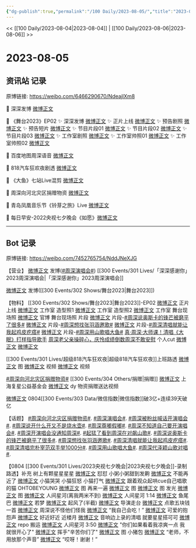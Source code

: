 ```yaml
---
{"dg-publish":true,"permalink":"/100 Daily/2023-08-05/","title":"2023-08-05","created":"2023-08-06T15:22:03.116+08:00","updated":"2023-08-25T12:59:49.074+08:00"}
---
```



<< [[100 Daily/2023-08-04\|2023-08-04]] | [[100 Daily/2023-08-06\|2023-08-06]] >>

# 2023-08-05

## 资讯站 记录

原博链接: https://weibo.com/6466290670/NdeajlXm8

💫 深深发博 [微博正文](https://weibo.com/6466290670/4931401960917354)

💫 《舞台2023》EP02
✨ 深深发博 [微博正文](https://weibo.com/6466290670/4931467626418845)
✨ 正片上线 [微博正文](https://weibo.com/6466290670/4931433556083240)
✨ 预告剧照 [微博正文](https://weibo.com/6466290670/4931367625822041)
✨ 预告短片 [微博正文](https://weibo.com/6466290670/4931359690464762)
✨ 节目片段01 [微博正文](https://weibo.com/6466290670/4931440993373342)
✨ 节目片段02 [微博正文](https://weibo.com/6466290670/4931438253965478)
✨ 节目片段03 [微博正文](https://weibo.com/6466290670/4931508559940240)
✨ 工作室剧照 [微博正文](https://weibo.com/6466290670/4931443916805019)
✨ 工作室帅照01 [微博正文](https://weibo.com/6466290670/4931476669337537)
✨ 工作室帅照02 [微博正文](https://weibo.com/6466290670/4931437164234371)

💫 百度地图周深语音 [微博正文](https://weibo.com/6466290670/4931398043961389)

💫 818汽车狂欢夜剧透 [微博正文](https://weibo.com/6466290670/4931414913713204)

💫 《大鱼》七站Live混剪 [微博正文](https://weibo.com/6466290670/4931388589999686)

💫 周深向河北灾区捐赠物资 [微博正文](https://weibo.com/6466290670/4931319936584995)

💫 青岛凤凰音乐节《铃芽之旅》Live [微博正文](https://weibo.com/6466290670/4931422396356977)

💫 每日早安-2022央视七夕晚会《如愿》[微博正文](https://weibo.com/6466290670/4931284151568648)

---
## Bot 记录

原博链接: https://weibo.com/7452765754/NddJNeXJG

【营业】
[微博正文](http://weibo.com/1736988591/NdaRJyi7X) 发博([#周深演唱会#](https://s.weibo.com/weibo?q=%23%E5%91%A8%E6%B7%B1%E6%BC%94%E5%94%B1%E4%BC%9A%23)) [[300 Events/301 Lives/「深深感谢你」2023周深演唱会\|「深深感谢你」2023周深演唱会]]

[微博正文](http://weibo.com/1736988591/Ndcyt6jbU) 发博([[300 Events/302 Shows/舞台2023\|舞台2023]])

【物料】
[[300 Events/302 Shows/舞台2023\|舞台2023]]-EP02
[微博正文](https://weibo.com/7837775023/NdbGU4dh0) 正片上线
[微博正文](http://weibo.com/7478855230/NdbNhErXp) 工作室 造型照1
[微博正文](https://weibo.com/7478855230/NdcO9uEj0) 工作室 造型照2
[微博正文](https://weibo.com/7478855230/NdbVCrfXM) 工作室 舞台现场照
[微博正文](https://weibo.com/7837775023/Nd9RurRD6) 官博 舞台现场照
片段
[微博正文](https://weibo.com/7837775023/NdbLzhYjP) 片段-[#周深说奥斯卡的锋芒被磨平了很多#](https://s.weibo.com/weibo?q=%23%E5%91%A8%E6%B7%B1%E8%AF%B4%E5%A5%A5%E6%96%AF%E5%8D%A1%E7%9A%84%E9%94%8B%E8%8A%92%E8%A2%AB%E7%A3%A8%E5%B9%B3%E4%BA%86%E5%BE%88%E5%A4%9A%23)
[微博正文](https://weibo.com/7837775023/NdbMk0uDT) 片段-[#周深想找张羽涵邀歌#](https://s.weibo.com/weibo?q=%23%E5%91%A8%E6%B7%B1%E6%83%B3%E6%89%BE%E5%BC%A0%E7%BE%BD%E6%B6%B5%E9%82%80%E6%AD%8C%23)
[微博正文](https://weibo.com/7837775023/NdbOrqCed) 片段-[#周深清唱就能让我起鸡皮疙瘩#](https://s.weibo.com/weibo?q=%23%E5%91%A8%E6%B7%B1%E6%B8%85%E5%94%B1%E5%B0%B1%E8%83%BD%E8%AE%A9%E6%88%91%E8%B5%B7%E9%B8%A1%E7%9A%AE%E7%96%99%E7%98%A9%23)
[微博正文](https://weibo.com/7837775023/NdbSuF1eO) 片段-[#周深用山歌唱大鱼#](https://s.weibo.com/weibo?q=%23%E5%91%A8%E6%B7%B1%E7%94%A8%E5%B1%B1%E6%AD%8C%E5%94%B1%E5%A4%A7%E9%B1%BC%23)
[真·周深·大师课！清唱《大眠》打样指导歌手](https://weibo.cn/sinaurl?u=http%3A%2F%2Fm.v.qq.com%2Fplay%2Fplay.html%3Fvid%3Dv0046mwvgsf%26url_from%3Dshare%26second_share%3D0%26share_from%3Dcopy)
[周深老父亲操碎心，庆怜成绩倒数周深不敢安慰](https://weibo.cn/sinaurl?u=https%3A%2F%2Fm.v.qq.com%2Fx%2Fm%2Fplay%3Fvid%3Dq0046nnmokz%26cid%3D%26url_from%3Dshare%26second_share%3D0%26share_from%3Dsina)
个人cut
[微博正文](http://weibo.com/6108895035/NdcrWdtVG)
[微博正文](http://weibo.com/7467109967/NdcS1umXy)

[[300 Events/301 Lives/超级818汽车狂欢夜\|超级818汽车狂欢夜]]上班路透
[微博正文](http://weibo.com/5607032695/NdaSzD4Fk) 图
[微博正文](http://weibo.com/1342715000/NdaU69qGk) 视频
[微博正文](http://weibo.com/2591595652/Ndbd8m8FW) 视频

[#周深向河北灾区捐赠物资#](https://s.weibo.com/weibo?q=%23%E5%91%A8%E6%B7%B1%E5%90%91%E6%B2%B3%E5%8C%97%E7%81%BE%E5%8C%BA%E6%8D%90%E8%B5%A0%E7%89%A9%E8%B5%84%23) [[300 Events/304 Others/捐赠\|捐赠]]
[微博正文](http://weibo.com/7747325954/Nd8F43NSd) 上海复星公益基金会
[微博正文](http://weibo.com/5122158435/Nd5qcjDVP) dy 物资捐赠送达视频

[微博正文](http://weibo.com/2645753453/Nd6TuobnB) 0804[[300 Events/303 Data/微信指数\|微信指数]]破3亿+连续39天破亿

【话题】
[#周深向河北灾区捐赠物资#](https://s.weibo.com/weibo?q=%23%E5%91%A8%E6%B7%B1%E5%90%91%E6%B2%B3%E5%8C%97%E7%81%BE%E5%8C%BA%E6%8D%90%E8%B5%A0%E7%89%A9%E8%B5%84%23).
[#周深演唱会#](https://s.weibo.com/weibo?q=%23%E5%91%A8%E6%B7%B1%E6%BC%94%E5%94%B1%E4%BC%9A%23).
[#周深被粉丝喊话开演唱会#](https://s.weibo.com/weibo?q=%23%E5%91%A8%E6%B7%B1%E8%A2%AB%E7%B2%89%E4%B8%9D%E5%96%8A%E8%AF%9D%E5%BC%80%E6%BC%94%E5%94%B1%E4%BC%9A%23).
[#周深说开什么开又不是烧水壶#](https://s.weibo.com/weibo?q=%23%E5%91%A8%E6%B7%B1%E8%AF%B4%E5%BC%80%E4%BB%80%E4%B9%88%E5%BC%80%E5%8F%88%E4%B8%8D%E6%98%AF%E7%83%A7%E6%B0%B4%E5%A3%B6%23).
[#周深尊嘟假嘟#](https://s.weibo.com/weibo?q=%23%E5%91%A8%E6%B7%B1%E5%B0%8A%E5%98%9F%E5%81%87%E5%98%9F%23).
[#周深不知道自己要开演唱会#](https://s.weibo.com/weibo?q=%23%E5%91%A8%E6%B7%B1%E4%B8%8D%E7%9F%A5%E9%81%93%E8%87%AA%E5%B7%B1%E8%A6%81%E5%BC%80%E6%BC%94%E5%94%B1%E4%BC%9A%23).
[#周深开演唱会没通知周深#](https://s.weibo.com/weibo?q=%23%E5%91%A8%E6%B7%B1%E5%BC%80%E6%BC%94%E5%94%B1%E4%BC%9A%E6%B2%A1%E9%80%9A%E7%9F%A5%E5%91%A8%E6%B7%B1%23).
[#起猛了看到周深在对飙山歌#](https://s.weibo.com/weibo?q=%23%E8%B5%B7%E7%8C%9B%E4%BA%86%E7%9C%8B%E5%88%B0%E5%91%A8%E6%B7%B1%E5%9C%A8%E5%AF%B9%E9%A3%99%E5%B1%B1%E6%AD%8C%23).
[#周深说奥斯卡的锋芒被磨平了很多#](https://s.weibo.com/weibo?q=%23%E5%91%A8%E6%B7%B1%E8%AF%B4%E5%A5%A5%E6%96%AF%E5%8D%A1%E7%9A%84%E9%94%8B%E8%8A%92%E8%A2%AB%E7%A3%A8%E5%B9%B3%E4%BA%86%E5%BE%88%E5%A4%9A%23).
[#周深想找张羽涵邀歌#](https://s.weibo.com/weibo?q=%23%E5%91%A8%E6%B7%B1%E6%83%B3%E6%89%BE%E5%BC%A0%E7%BE%BD%E6%B6%B5%E9%82%80%E6%AD%8C%23).
[#周深清唱就能让我起鸡皮疙瘩#](https://s.weibo.com/weibo?q=%23%E5%91%A8%E6%B7%B1%E6%B8%85%E5%94%B1%E5%B0%B1%E8%83%BD%E8%AE%A9%E6%88%91%E8%B5%B7%E9%B8%A1%E7%9A%AE%E7%96%99%E7%98%A9%23).
[#周深清唱完朴宰范双手举1000分#](https://s.weibo.com/weibo?q=%23%E5%91%A8%E6%B7%B1%E6%B8%85%E5%94%B1%E5%AE%8C%E6%9C%B4%E5%AE%B0%E8%8C%83%E5%8F%8C%E6%89%8B%E4%B8%BE1000%E5%88%86%23).
[#周深用山歌唱大鱼#](https://s.weibo.com/weibo?q=%23%E5%91%A8%E6%B7%B1%E7%94%A8%E5%B1%B1%E6%AD%8C%E5%94%B1%E5%A4%A7%E9%B1%BC%23).
[#周深代泽颖山歌对唱#](https://s.weibo.com/weibo?q=%23%E5%91%A8%E6%B7%B1%E4%BB%A3%E6%B3%BD%E9%A2%96%E5%B1%B1%E6%AD%8C%E5%AF%B9%E5%94%B1%23).

【0804 [[300 Events/301 Lives/2023央视七夕晚会\|2023央视七夕晚会]]-录制路透】补充
树上有颗星星星星
[微博正文](https://weibo.com/5233836446/NdbFjkcxq) 怼怼
小粥小粥甜到发齁
[微博正文](https://weibo.com/6214136361/Nd5F9dS9N) 不能再近了
[微博正文](https://weibo.com/6214136361/Nd6CHEGeb) 小猫哭哭 小猫狂怒 小猫打气
[微博正文](https://weibo.com/6214136361/Nd9pxsDOB) 跟着观众起哄cue自己唱歌的猫
OHTOBEYOUNG
[微博正文](https://weibo.com/6330861513/Nd4GQ7RX0) 图 再来一遍
[微博正文](https://weibo.com/6330861513/Nd5AvaVGj) 图
[微博正文](https://weibo.com/6330861513/Nd5D4lwNk) 图 发光
[微博正文](https://weibo.com/6330861513/Nda0Fga6t) 图
[微博正文](https://weibo.com/6330861513/Nd4D0a3pK) 人间星河(离我两米不到)
[微博正文](https://weibo.com/6330861513/Nd5qY9GuI) 人间星河 1:14
[微博正文](https://weibo.com/6330861513/Nd4DhzTRg) 鱼尾巴
[微博正文](https://weibo.com/6330861513/Nd4JqvuDH) 若梦
[微博正文](https://weibo.com/6330861513/Nd5IumcOx) 起风了(半截)
[微博正文](http://weibo.com/6330861513/NcW6qCaU4) 导演走台
[微博正文](https://weibo.com/6330861513/Nd4DKzBGF) 点歌五块钱一首
[微博正文](https://weibo.com/6330861513/Nd4IzE4aW) 周深说不怪他们怪我
[微博正文](https://weibo.com/6330861513/Nd4KwuoZd) “我自己会吃！”
[微博正文](https://weibo.com/6330861513/Nd4KXlCT9) 可爱的抱怨声
[微博正文](https://weibo.com/6330861513/Nd50QxZ4l) 好近好近
近楼月
[微博正文](https://weibo.com/6668693408/NdatR9zps) 音响边上录的清唱
就要星星搭可可
[微博正文](https://weibo.com/6483973087/Nd8JkyOvL) repo
搬运
[微博正文](https://weibo.com/7842756913/Nd78LbSMK) 人间星河 3:50
[微博正文](http://weibo.com/7633014126/Nda9lFoed) "你们如果看着我凉爽一点 我就很开心了"
[微博正文](https://weibo.com/3199780861/NdaSwCthW) 挥手"辛苦你们了"
[微博正文](http://weibo.com/5122158435/Nd9sO7VJC) 图 小猪包
[微博正文](http://weibo.com/7724525486/Nd9u8yfvv) “老师，不用放那个声音”
[微博正文](http://weibo.com/5122158435/Nd94ioQOO) “哎呀！谢谢！”
